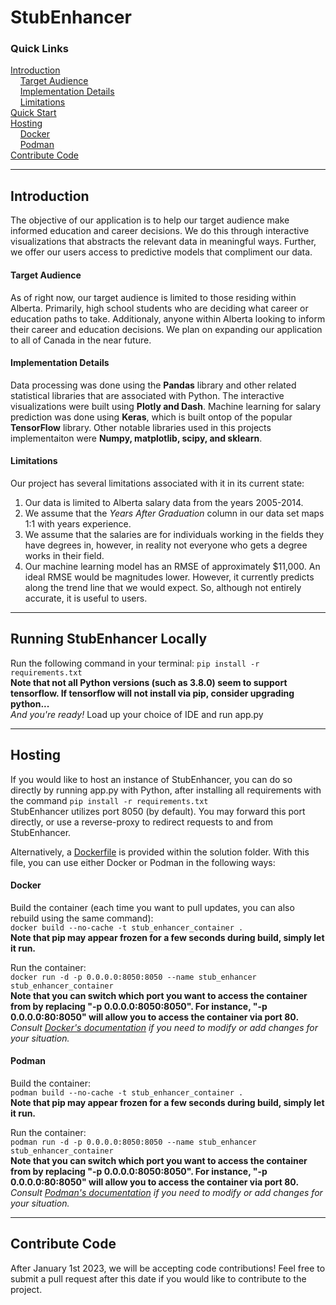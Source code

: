 # StubEnhancer
### Quick Links
[Introduction](#Introduction)  
&nbsp;&nbsp;&nbsp;&nbsp;[Target Audience](#Target-Audience)  
&nbsp;&nbsp;&nbsp;&nbsp;[Implementation Details](#Implementation-Details)  
&nbsp;&nbsp;&nbsp;&nbsp;[Limitations](#Limitations)  
[Quick Start](#Running-StubEnhancer-Locally)  
[Hosting](#Hosting)  
&nbsp;&nbsp;&nbsp;&nbsp;[Docker](#Docker)  
&nbsp;&nbsp;&nbsp;&nbsp;[Podman](#Podman)  
[Contribute Code](#Contribute-Code)

------
## Introduction

The objective of our application is to help our target audience make informed education and career decisions. We do this through interactive visualizations
that abstracts the relevant data in meaningful ways. Further, we offer our users access to predictive models that compliment our data.

#### Target Audience
As of right now, our target audience is limited to those residing within Alberta. Primarily, high school students who are deciding what career or education
paths to take. Additionaly, anyone within Alberta looking to inform their career and education decisions. We plan on expanding our application to all of 
Canada in the near future.

#### Implementation Details
Data processing was done using the **Pandas** library and other related statistical libraries that are associated with Python. The interactive visualizations were
built using **Plotly and Dash**. Machine learning for salary prediction was done using **Keras**, which is built ontop of the popular **TensorFlow** library. Other notable libraries used in this projects implementaiton were **Numpy, matplotlib, scipy, and sklearn**.

#### Limitations
Our project has several limitations associated with it in its current state:
1. Our data is limited to Alberta salary data from the years 2005-2014.
2. We assume that the *Years After Graduation* column in our data set maps 1:1 with years experience.
3. We assume that the salaries are for individuals working in the fields they have degrees in, however, in reality not everyone who gets a degree works in their field.
4. Our machine learning model has an RMSE of approximately $11,000. An ideal RMSE would be magnitudes lower. However, it currently predicts along the trend line that we would expect. So, although not entirely accurate, it is useful to users.

------
## Running StubEnhancer Locally

Run the following command in your terminal: ```pip install -r requirements.txt```  
**Note that not all Python versions (such as 3.8.0) seem to support tensorflow. If tensorflow will not install via pip, consider upgrading python...**  
*And you're ready!* Load up your choice of IDE and run app.py

------
## Hosting

If you would like to host an instance of StubEnhancer, you can do so directly by running app.py with Python, after installing all requirements with the command ```pip install -r requirements.txt```  
StubEnhancer utilizes port 8050 (by default). You may forward this port directly, or use a reverse-proxy to redirect requests to and from StubEnhancer.  

Alternatively, a [Dockerfile](/Dockerfile) is provided within the solution folder. With this file, you can use either Docker or Podman in the following ways:

#### Docker
Build the container (each time you want to pull updates, you can also rebuild using the same command):  
```docker build --no-cache -t stub_enhancer_container .```  
**Note that pip may appear frozen for a few seconds during build, simply let it run.**  

Run the container:  
```docker run -d -p 0.0.0.0:8050:8050 --name stub_enhancer stub_enhancer_container```  
**Note that you can switch which port you want to access the container from by replacing "-p 0.0.0.0:8050:8050". For instance, "-p 0.0.0.0:80:8050" will allow you to access the container via port 80.**  
*Consult [Docker's documentation](https://docs.docker.com/engine/reference/run/) if you need to modify or add changes for your situation.*

#### Podman
Build the container:  
```podman build --no-cache -t stub_enhancer_container .```  
**Note that pip may appear frozen for a few seconds during build, simply let it run.**  

Run the container:  
```podman run -d -p 0.0.0.0:8050:8050 --name stub_enhancer stub_enhancer_container```  
**Note that you can switch which port you want to access the container from by replacing "-p 0.0.0.0:8050:8050". For instance, "-p 0.0.0.0:80:8050" will allow you to access the container via port 80.**  
*Consult [Podman's documentation](https://docs.podman.io/en/latest/markdown/podman-run.1.html) if you need to modify or add changes for your situation.*

------
## Contribute Code
After January 1st 2023, we will be accepting code contributions! Feel free to submit a pull request after this date if you would like to contribute to the project.
